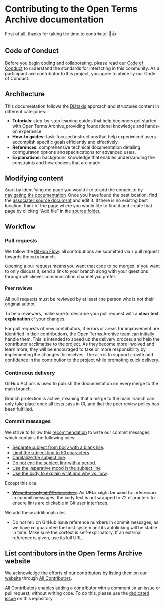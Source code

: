 # Contributing to the Open Terms Archive documentation

First of all, thanks for taking the time to contribute! 🎉👍

## Code of Conduct

Before you begin coding and collaborating, please read our [Code of Conduct](./CODE_OF_CONDUCT.md) to understand the standards for interacting in this community. As a participant and contributor to this project, you agree to abide by our Code of Conduct.

## Architecture

This documentation follows the [Diátaxis](https://diataxis.fr) approach and structures content in different categories:

- **Tutorials:** step-by-step learning guides that help beginners get started with Open Terms Archive, providing foundational knowledge and hands-on experience.
- **How-to guides:** task-focused instructions that help experienced users accomplish specific goals efficiently and effectively.
- **References:** comprehensive technical documentation detailing configuration options and specifications for advanced users.
- **Explanations:** background knowledge that enables understanding the constraints and how choices that are made.



## Modifying content

Start by identifying the page you would like to add the content to by [navigating the documentation](https://docs.opentermsarchive.org). Once you have found the best location, find the [associated source document](https://github.com/OpenTermsArchive/docs/tree/main/content) and edit it. If there is no existing best location, think of the page where you would like to find it and create that page by clicking “Add file” in the [source folder](https://github.com/OpenTermsArchive/docs/tree/main/content).

## Workflow

### Pull requests

We follow the [GitHub Flow](https://guides.github.com/introduction/flow/): all contributions are submitted via a pull request towards the `main` branch.

Opening a pull request means you want that code to be merged. If you want to only discuss it, send a link to your branch along with your questions through whichever communication channel you prefer.

#### Peer reviews

All pull requests must be reviewed by at least one person who is not their original author.

To help reviewers, make sure to describe your pull request with a **clear text explanation** of your changes.

For pull requests of new contributors, if errors or areas for improvement are identified in their contributions, the Open Terms Archive team can initially handle them. This is intended to speed up the delivery process and help the contributor acclimatise to the project. As they become more involved and learn more, they will be encouraged to take on more responsibility by implementing the changes themselves. The aim is to support growth and confidence in the contribution to the project while promoting quick delivery.

### Continuous delivery

GitHub Actions is used to publish the documentation on every merge to the main branch.

Branch protection is active, meaning that a merge to the main branch can only take place once all tests pass in CI, and that the peer review policy has been fulfilled.

### Commit messages

We strive to follow this [recommendation](https://chris.beams.io/posts/git-commit) to write our commit messages, which contains the following rules:

- [Separate subject from body with a blank line](https://chris.beams.io/posts/git-commit/#separate).
- [Limit the subject line to 50 characters](https://chris.beams.io/posts/git-commit/#limit-50).
- [Capitalize the subject line](https://chris.beams.io/posts/git-commit/#capitalize).
- [Do not end the subject line with a period](https://chris.beams.io/posts/git-commit/#end).
- [Use the imperative mood in the subject line](https://chris.beams.io/posts/git-commit/#imperative).
- [Use the body to explain what and why vs. how](https://chris.beams.io/posts/git-commit/#why-not-how).

Except this one:

- ~~[Wrap the body at 72 characters](https://chris.beams.io/posts/git-commit/#wrap-72)~~: As URLs might be used for references in commit messages, the body text is not wrapped to 72 characters to ensure links are clickable in Git user interfaces.

We add these additional rules:

- Do not rely on GitHub issue reference numbers in commit messages, as we have no guarantee the host system and its autolinking will be stable in time. Make sure the context is self-explanatory. If an external reference is given, use its full URL.

## List contributors in the Open Terms Archive website

We acknowledge the efforts of our contributors by listing them on our [website](https://opentermsarchive.org) through [All Contributors](https://allcontributors.org/docs/en/bot/overview).

All Contributors enables adding a contributor with a comment on an issue or pull request, without writing code. To do this, please use the [dedicated issue](https://github.com/OpenTermsArchive/docs/issues/134) on this repository.
